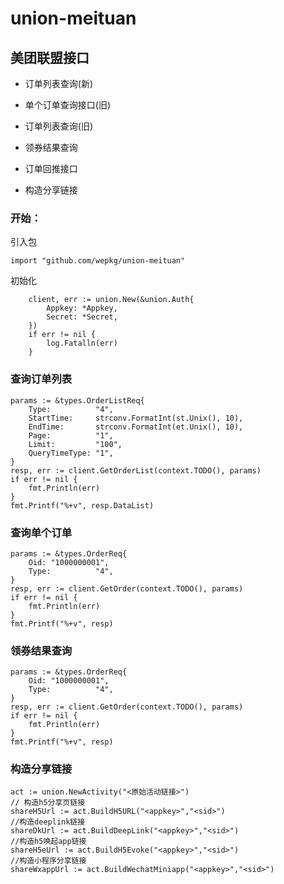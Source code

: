 # union-meituan

## 美团联盟接口

- 订单列表查询(新)
- 单个订单查询接口(旧)
- 订单列表查询(旧)
- 领券结果查询
- 订单回推接口

- 构造分享链接

### 开始：
引入包
```golang
import "github.com/wepkg/union-meituan"
```
初始化
```golang
    client, err := union.New(&union.Auth{
		Appkey: *Appkey,
		Secret: *Secret,
	})
	if err != nil {
		log.Fatalln(err)
	}
```

### 查询订单列表
```golang
params := &types.OrderListReq{
    Type:          "4",
    StartTime:     strconv.FormatInt(st.Unix(), 10),
    EndTime:       strconv.FormatInt(et.Unix(), 10),
    Page:          "1",
    Limit:         "100",
    QueryTimeType: "1",
}
resp, err := client.GetOrderList(context.TODO(), params)
if err != nil {
    fmt.Println(err)
}
fmt.Printf("%+v", resp.DataList)
```
### 查询单个订单

```golang
params := &types.OrderReq{
    Oid: "1000000001",
    Type:          "4",
}
resp, err := client.GetOrder(context.TODO(), params)
if err != nil {
    fmt.Println(err)
}
fmt.Printf("%+v", resp)
```

### 领券结果查询

```golang
params := &types.OrderReq{
    Oid: "1000000001",
    Type:          "4",
}
resp, err := client.GetOrder(context.TODO(), params)
if err != nil {
    fmt.Println(err)
}
fmt.Printf("%+v", resp)
```

### 构造分享链接

```golang
act := union.NewActivity("<原始活动链接>")
// 构造h5分享页链接
shareH5Url := act.BuildH5URL("<appkey>","<sid>")
//构造deeplink链接
shareDkUrl := act.BuildDeepLink("<appkey>","<sid>")
//构造h5唤起app链接
shareH5eUrl := act.BuildH5Evoke("<appkey>","<sid>")
//构造小程序分享链接
shareWxappUrl := act.BuildWechatMiniapp("<appkey>","<sid>")

```

